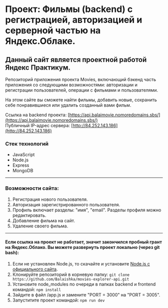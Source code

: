 # Проект: Фильмы (backend) с регистрацией, авторизацией и серверной частью на Яндекс.Облаке.

## Данный сайт является проектной работой Яндекс Практикум.

Репозиторий приложения проекта Movies, включающий бэкенд часть приложения со следующими возможностями: авторизации и регистрации пользователей, операции с фильмами и пользователями.

На этом сайте вы сможете найти фильмы, добавить новые, сохранить себе понравившиеся или удалить созданный вами фильм.

Ссылка на backend проекта: [https://api.balaimovie.nomoredomains.sbs/](https://api.balaimovie.nomoredomains.sbs/)  
Публичный IP-адрес сервера: [http://84.252.143.186](http://84.252.143.186)

### Стек технологий
* JavaScript
* Node.js
* Express
* MongoDB

---

### Возможности сайта:
1. Регистрация нового пользователя.
2. Авторизация зарегистрированного пользователя.
3. Профиль включает разделы: "имя", "email". Разделы профиля можно редактировать.
4. Добавление фильма на сайт.
5. Удаление своего фильма.

---

#### Если ссылка на проект не работает, значит закончился пробный грант на Яндекс.Облако. Вы можете развернуть проект локально (через git bash):
1. Если не установлен Node.js, то скачайте и установите [Node.js с официального сайта](https://nodejs.org/en/download/).
2. Клонируйте репозиторий в корневую папку: 
    `git clone https://github.com/Balaishka/movies-explorer-api.git`
3. Установите node_modules по очереди в папках backend и frontend командой: 
    `npm install`
4. Зайдите в файл /app.js и замените "PORT = 3000" на "PORT = 3005".
5. Запуститите проект командой:
    `npm run dev`
